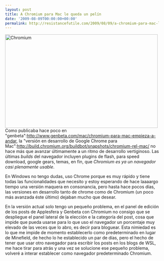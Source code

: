 ```yaml
---
layout: post
title: A Chromium para Mac le queda un pelín
date: '2009-08-09T00:00:00+00:00'
permalink: http://resistancefutile.com/2009/08/09/a-chromium-para-mac-le-queda-un-pelin/
---
```

<img src="http://resistancefutile.com/wp-content/zz3c5f1b01.png" alt="Chromium" title="Chromium" width="500" height="306" class="centro" />Como publicaba hace poco en "genbeta":http://www.genbeta.com/mac/chromium-para-mac-empieza-a-andar, la "versión en desarrollo de Google Chrome para Mac":http://build.chromium.org/buildbot/snapshots/chromium-rel-mac/ no hace más que avanzar últimamente a un ritmo de desarrollo vertiginoso. Las últimas _builds_ del navegador incluyen plugins de flash, para speed download, google gears, temas, en fin, que *Chromium es ya un navegador casi plenamente usable*. 

En Windows no tengo dudas, uso Chrome porque es muy rápido y tiene todas las funcionalidades que necesito y estoy esperando de hace laaaargo tiempo una versión maquera en consonancia, pero hasta hace pocos días, las versiones en desarrollo tanto de chrome como de Chromium (un poco más avanzada éste último) dejaban mucho que desear. 

En la versión actual solo tengo un pequeño problema, en el panel de edición de los posts de Applesfera y Genbeta con Chromium no consigo que se despliegue el panel lateral de la elección e la categoría del post, cosa que impide que pueda usarse para lo que uso el navegador un porcentaje muy elevado de las veces que lo abro, es decir para bloguear. Esta nimiedad es lo que me impide de momento establecerlo como predeterminado en lugar de Minefield, de hecho lo he establecido un par de días, pero el hecho de tener que usar otro navegador para escribir los posts en los blogs de WSL, me hace tirar para atrás y una vez se solucione ese pequeño problema, volveré a interar establecer como navegador predeterminado Chromium.
